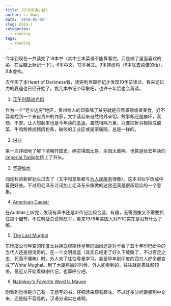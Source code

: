 ```yaml
---
title: 2019阅读小结1
author: Li Wang
date: '2019-05-05'
slug: 2019-1
categories:
  - reading
tags:
  - reading
---
```


今年到现在一共读完了18本书（其中三本菜谱不能算看完，只是做了里面喜欢的菜，在豆瓣上标记一下）。6本中文，12本英文。9本非虚构（6本除去菜谱的话），9本虚构。

去年买了本Heart of Darkness看，读完到豆瓣标记才发现10年前读过，看来记忆力的衰退也已经开始了。挑几本书记个印象吧，也许十年后也会再读。

1. [正午时踏进光焰](https://book.douban.com/subject/30346621/)

作为一个“老少边穷”地区，贵州给人的印象除了贫穷就是自然景观或者美食，好不容易找到一个来自贵州的作家，文字读起来自然格外亲切。故事却还是崩坏，衰颓，不安。让人想起来也是今年读的[冬泳](https://book.douban.com/subject/30362170/)，虽然相隔万里，只要把折耳根换成酸菜，牛肉粉换成猪肉粉条，破败的工业区或是家属院，总是一样的。

2. [洪业](https://book.douban.com/subject/1132689/)

第一次详细地了解下清朝开国史，确实得国太易，杀戮太重啊。也算是给去年读的[Imperial Twilight](https://book.douban.com/subject/27072297/)接上了开头。

3. [坚硬如水](https://book.douban.com/subject/24551457/)

阎连科的新鲜劲头过去了（文字和意象都与[为人民服务](https://projects.zo.uni-heidelberg.de/archive2/DACHS_Leiden/archive/leiden/topical/banned/20050321/www.huanghuagang.org/library/wei_renmin_fuwu.htm)很像）。这本书似乎改成中篇更好些。不过用毛泽东诗词加上毛泽东头像做的迷宫还真是很超现实的一个意象。

4. [American Caesar](https://book.douban.com/subject/2282608/)

在Audible上听完，发现有声书还是听传记比较合适，有趣，无需图像又不需要抓住每个细节。不过韩战总说林彪军，看来1978年美国人对PRC实在是没有什么了解。

5. [The Last Mughal](https://book.douban.com/subject/1921642/)

东印度公司哗变的印度土兵拥立穆斯林皇帝的画风还是对于看了五十年印巴纷争的当代人还是很清奇的。在一个文明昌盛（其实已经走了好久下坡路了，不过百足之虫，死而不僵嘛）时，外人来了往往尊重学习，甚至早年到印度的西方人好多都变成了White Mughal。到了大厦将崩的时候，外人能看到的，往往就是愚昧颟顸啦。最近又开始看徽宗传记，也算呼应吧。

6. [Nabokov's Favorite Word Is Mauve](https://book.douban.com/subject/26994323/)

刚看到觉得是自己有一天想写的书，仔细读来颇有趣味。不过好多分析要挪到中文来，还是挺不容易的，汉语分词实在难啊。










